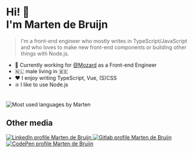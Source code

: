 # Hi! 👋<br>I'm Marten de Bruijn

> I'm a front-end engineer who mostly writes in TypeScript/JavaScript and who loves to make new front-end components or building other things with Node.js.

- 🏢 Currently working for [@Mozard](https://mozard.nl) as a Front-end Engineer
- 🇳🇱 male living in 🇧🇪
- ❤️ I enjoy writing TypeScript, Vue, (S)CSS
- ❇️ I like to use Node.js

<br>

<picture>
  <source
    srcset="https://github-readme-stats.vercel.app/api/top-langs/?username=martendebruijn&layout=compact&theme=highcontrast"
    media="(prefers-contrast: more)"
  />
  <source
    srcset="https://github-readme-stats.vercel.app/api/top-langs/?username=martendebruijn&layout=compact&theme=solarized-dark"
    media="(prefers-color-scheme: dark)"
  />
  <source
    srcset="https://github-readme-stats.vercel.app/api/top-langs/?username=martendebruijn&layout=compact&theme=solarized-light"
    media="(prefers-color-scheme: light), (prefers-color-scheme: no-preference)"
  />
  <img src="https://github-readme-stats.vercel.app/api/top-langs/?username=martendebruijn&layout=compact&theme=solarized-light" alt="Most used languages by Marten"/>
</picture>

<br>

## Other media

<a href="https://www.linkedin.com/in/martendebruijn/" title="LinkedIn">
  <img src="https://img.shields.io/badge/LinkedIn-0077B5?style=for-the-badge&logo=linkedin&logoColor=white" alt="LinkedIn profile Marten de Bruijn"/>
</a>
<a href="https://gitlab.com/martendebruijn/" title="GitLab">
  <img src="https://img.shields.io/badge/GitLab-330F63?style=for-the-badge&logo=gitlab&logoColor=white" alt="Gitlab profile Marten de Bruijn"/>
</a>
<a href="https://codepen.io/martendebruijn" title="Codepen">
  <img src="https://img.shields.io/badge/Codepen-000000?style=for-the-badge&logo=codepen&logoColor=white" alt="CodePen profile Marten de Bruijn"/>
</a>
